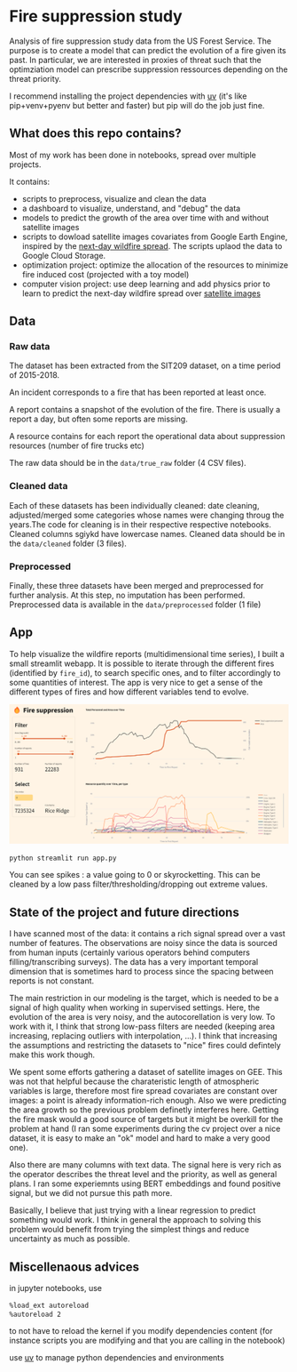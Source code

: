 # Fire suppression study

Analysis of fire suppression study data from the US Forest Service. The purpose is to create a model that can predict the evolution of a fire given its past. In particular, we are interested in proxies of threat such that the optimziation model can prescribe suppression ressources depending on the threat priority.

I recommend installing the project dependencies with [uv](https://github.com/astral-sh/uv) (it's like pip+venv+pyenv but better and faster) but pip will do the job just fine.

## What does this repo contains?

Most of my work has been done in notebooks, spread over multiple projects.

It contains:

* scripts to preprocess, visualize and clean the data
* a dashboard to visualize, understand, and "debug" the data
* models to predict the growth of the area over time with and without satellite images
* scripts to dowload satellite images covariates from Google Earth Engine, inspired by the [next-day wildfire spread](https://arxiv.org/abs/2112.02447). The scripts uplaod the data to Google Cloud Storage.
* optimization project: optimize the allocation of the resources to minimize fire induced cost (projected with a toy model)
* computer vision project: use deep learning and add physics prior to learn to predict the next-day wildfire spread over [satellite images](https://arxiv.org/abs/2112.02447)

## Data

### Raw data

The dataset has been extracted from the SIT209 dataset, on a time period of 2015-2018.

An incident corresponds to a fire that has been reported at least once.

A report contains a snapshot of the evolution of the fire. There is usually a report a day, but often some reports are missing.

A resource contains for each report the operational data about suppression resources (number of fire trucks etc)

The raw data should be in the `data/true_raw` folder (4 CSV files).

### Cleaned data

Each of these datasets has been individually cleaned: date cleaning, adjusted/merged some categories whose names were changing throug the years.The code for cleaning is in their respective respective notebooks. Cleaned columns sgiykd have lowercase names.
Cleaned data should be in the `data/cleaned` folder (3 files).

### Preprocessed

Finally, these three datasets have been merged and preprocessed for further analysis. At this step, no imputation has been performed.
Preprocessed data is available in the `data/preprocessed` folder (1 file)

## App

To help visualize the wildfire reports (multidimensional time series), I built a small streamlit webapp. It is possible to iterate through the different fires (identified by `fire_id`), to search specific ones, and to filter accordingly to some quantities of interest. The app is very nice to get a sense of the different types of fires and how different variables tend to evolve.

<img src="artefacts/fire_dashboard.png" alt="Image of fire dashboard" width="700"/>

```
python streamlit run app.py
```

You can see spikes : a value going to 0 or skyrocketting. This can be cleaned by a low pass filter/thresholding/dropping out extreme values.

## State of the project and future directions

I have scanned most of the data: it contains a rich signal spread over a vast number of features. The observations are noisy since the data is sourced from human inputs (certainly various operators behind computers filling/transcribing surveys). The data has a very important temporal dimension that is sometimes hard to process since the spacing between reports is not constant.

The main restriction in our modeling is the target, which is needed to be a signal of high quality when working in supervised settings. Here, the evolution of the area is very noisy, and the autocorellation is very low. To work with it, I think that strong low-pass filters are needed (keeping area increasing, replacing outliers with interpolation, ...). I think that increasing the assumptions and restricting the datasets to "nice" fires could defintely make this work though.

We spent some efforts gathering a dataset of satellite images on GEE. This was not that helpful because the charateristic length of atmospheric variables is large, therefore most fire spread covariates are constant over images: a point is already information-rich enough. Also we were predicting the area growth so the previous problem definetly interferes here. Getting the fire mask would a good source of targets but it might be overkill for the problem at hand (I ran some experiments during the cv project over a nice dataset, it is easy to make an "ok" model and hard to make a very good one).

Also there are many columns with text data. The signal here is very rich as the operator describes the threat level and the priority, as well as general plans. I ran some experiemnts using BERT embeddings and found positive signal, but we did not pursue this path more.

Basically, I believe that just trying with a linear regression to predict something would work. I think in general the approach to solving this problem would benefit from trying the simplest things and reduce uncertainty as much as possible.

## Miscellenaous advices

in jupyter notebooks, use

```
%load_ext autoreload
%autoreload 2
```

to not have to reload the kernel if you modify dependencies content (for instance scripts you are modifying and that you are calling in the notebook)

use [uv](https://docs.astral.sh/uv/) to manage python dependencies and environments
